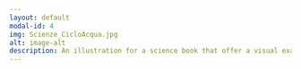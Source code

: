 ```yaml
---
layout: default
modal-id: 4
img: Scienze_CicloAcqua.jpg
alt: image-alt
description: An illustration for a science book that offer a visual example of the water cycle
---
```


